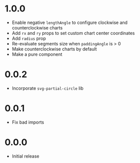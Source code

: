 # 1.0.0
- Enable negative `lengthAngle` to configure clockwise and counterclockwise charts
- Add `rx` and `ry` props to set custom chart center coordinates
- Add `radius` prop
- Re-evaluate segments size when `paddingAngle` is > 0
- Make counterclockwise charts by default
- Make <ReactMinimalPieChart> a pure component

# 0.0.2
- Incorporate `svg-partial-circle` lib

# 0.0.1
- Fix bad imports

# 0.0.0
- Initial release
